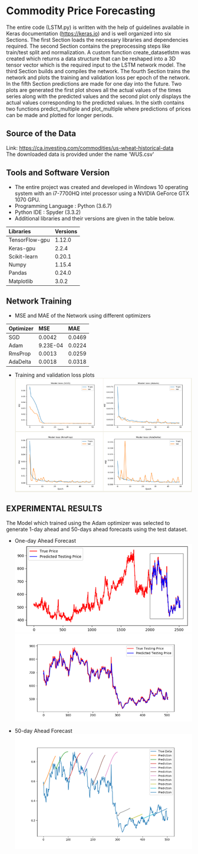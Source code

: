 # Commodity Price Forecasting
The entire code (LSTM.py) is written with the help of guidelines available in Keras documentation (https://keras.io) and is well organized into six Sections. The first Section loads the necessary libraries and dependencies required. The second Section contains the preprocessing steps like train/test split and normalization. A custom function create_datasetlstm was created which returns a data structure that can be reshaped into a 3D tensor vector which is the required input to the LSTM network model. The third Section builds and compiles the network. The fourth Section trains the network and plots the training and validation loss per epoch of the network. In the fifth Section predictions are made for one day into the future. Two plots are generated the first plot shows all the actual values of the times series along with the predicted values and the second plot only displays the actual values corresponding to the predicted values. In the sixth contains two functions predict_multiple and plot_multiple where predictions of prices can be made and plotted for longer periods.

## Source of the Data
Link: https://ca.investing.com/commodities/us-wheat-historical-data <br/>
The downloaded data is provided under the name 'WUS.csv'

## Tools and Software Version
* The entire project was created and developed in Windows 10 operating system with an
 i7-7700HQ intel processor using a NVIDIA GeForce GTX 1070 GPU.  
* Programming Language : Python (3.6.7)  
* Python IDE : Spyder (3.3.2)  
* Additional libraries and their versions are given in the table below.

| Libraries| Versions |
| :-------------  | :------------- |
|TensorFlow-gpu  | 1.12.0        |
| Keras-gpu      |2.2.4          |
|Scikit-learn  | 0.20.1       |
| Numpy      |1.15.4         |
|Pandas  | 0.24.0       |
| Matplotlib     |3.0.2          |  

## Network Training

* MSE and MAE of the Network using different optimizers

|Optimizer|	MSE	| MAE|
| :----  | :---- | :---- |
|SGD	|0.0042|	0.0469|
|Adam	|9.23E-04|	0.0224|
|RmsProp	|0.0013	|0.0259|
|AdaDelta	|0.0018|	0.0318|

* Training and validation loss plots
![](Results/Msemae.PNG)    

## 	EXPERIMENTAL RESULTS
The Model which trained using the Adam optimizer was selected to generate 1-day ahead and 50-days ahead forecasts using the test dataset.

* One-day Ahead Forecast 
![](Results/1DD.PNG)    
![](Results/1D.png)  

* 50-day Ahead Forecast 
![](Results/50D.png)


